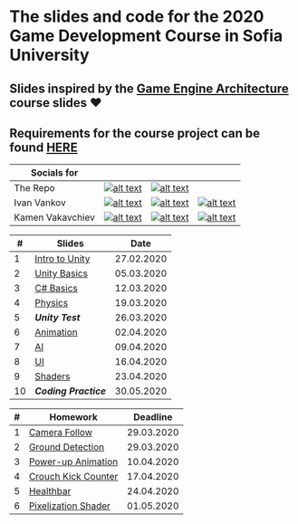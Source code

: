 # The slides and code for the 2020 Game Development Course in Sofia University

## Slides inspired by the [**Game Engine Architecture**](https://nikoladimitroff.github.io/Game-Engine-Architecture/) course slides ❤️

## Requirements for the course project can be found [**HERE**](https://docs.google.com/document/d/1PoW7QapPoW9VEZ275j7cL91NhomKQy7ICJC_PG5zSUY/edit?usp=sharing)

| Socials for |  |  |  |
|---|---|---|---|
| The Repo | [![alt text](https://s.ytimg.com/yts/img/favicon_32-vflOogEID.png "youtube")](https://www.youtube.com/channel/UCsBZtgJpHY6mISHcyCXRnOA) | [![alt text](https://static.xx.fbcdn.net/rsrc.php/yo/r/iRmz9lCMBD2.ico "facebook")](https://www.facebook.com/groups/1997840613675137/) |  |
| Ivan Vankov | [![alt text](https://ssl.gstatic.com/ui/v1/icons/mail/images/favicon5.ico "mail")](mailto:ivanpvankov@gmail.com) | [![alt text](https://static.xx.fbcdn.net/rsrc.php/yo/r/iRmz9lCMBD2.ico "facebook")](https://www.facebook.com/ivan.vankov.54) | [![alt text](https://github.githubassets.com/favicon.ico "github")](https://github.com/Ivan-Vankov) |
| Kamen Vakavchiev | [![alt text](https://ssl.gstatic.com/ui/v1/icons/mail/images/favicon5.ico "mail")](mailto:kanitkameh@gmail.com) | [![alt text](https://static.xx.fbcdn.net/rsrc.php/yo/r/iRmz9lCMBD2.ico "facebook")](https://www.facebook.com/kamen.vakavchiev) | [![alt text](https://github.githubassets.com/favicon.ico "github")](https://github.com/kanitkameh) |



| # | Slides                                                                                                           | Date       |
|---| ---------------------------------------------------------------------------------------------------------------- |:----------:|
| 1 | [Intro to Unity](https://ivan-vankov.github.io/GameDevCourse/Slides/Intro%20to%20Unity.html) | 27.02.2020 |
| 2 | [Unity Basics](https://ivan-vankov.github.io/GameDevCourse/Slides/Unity%20Basics.html) | 05.03.2020 |
| 3 | [C# Basics](https://ivan-vankov.github.io/GameDevCourse/Slides/C%23%20Basics.html) | 12.03.2020 |
| 4 | [Physics](https://ivan-vankov.github.io/GameDevCourse/Slides/Physics.html) | 19.03.2020 |
| 5 | ***Unity Test*** | 26.03.2020 |
| 6 | [Animation](https://ivan-vankov.github.io/GameDevCourse/Slides/Animation.html) | 02.04.2020 |
| 7 | [AI](https://ivan-vankov.github.io/GameDevCourse/Slides/AI.html) | 09.04.2020 |
| 8 | [UI](https://ivan-vankov.github.io/GameDevCourse/Slides/UI.html) | 16.04.2020 |
| 9 | [Shaders](https://ivan-vankov.github.io/GameDevCourse/Slides/Shaders.html) | 23.04.2020 |
| 10 | ***Coding Practice*** | 30.05.2020 |


| # | Homework | Deadline |
|---| ---------------------------------------------------------------------------------------------------------------- |:----------:|
| 1 | [Camera Follow](https://ivan-vankov.github.io/GameDevCourse/Homework/Homework%201) | 29.03.2020 |
| 2 | [Ground Detection](https://ivan-vankov.github.io/GameDevCourse/Homework/Homework%202) | 29.03.2020 |
| 3 | [Power-up Animation](https://ivan-vankov.github.io/GameDevCourse/Homework/Homework%203) | 10.04.2020 |
| 4 | [Crouch Kick Counter](https://ivan-vankov.github.io/GameDevCourse/Homework/Homework%204) | 17.04.2020 |
| 5 | [Healthbar](https://ivan-vankov.github.io/GameDevCourse/Homework/Homework%205) | 24.04.2020 |
| 6 | [Pixelization Shader](https://ivan-vankov.github.io/GameDevCourse/Homework/Homework%206) | 01.05.2020 |